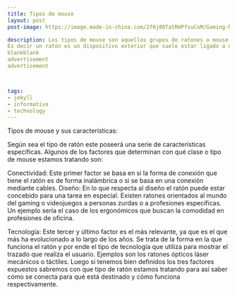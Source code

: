 ```yaml
---
title: Tipos de mouse
layout: post
post-image: https://image.made-in-china.com/2f0j00TatRHPfsuCoM/Gaming-Mouse-Mause-4000dpi-Adjustable-Computer-Optical-LED-Game-Mice-Wired-USB-Games-Cable-Mouse-Lol-for-Professional-Gamer.jpg 

description: Los tipos de mouse son aquellos grupos de ratones o mouse que abarcan todas las clases de este tipo de periféricos Además a modo aclaratorio como bien se ha podido deducir el término anglosajón mouse traducido al español es ratón
Es decir un ratón es un dispositivo exterior que suele estar ligado a otros dispositivos principales tales como PCs u ordenadores portátiles.
blankblank
advertisement
advertisement



tags:
- jekyll
- informative
- technology
---
```


Tipos de mouse y sus características:

Según sea el tipo de ratón este poseerá una serie de características específicas. Algunos de los factores que determinan con qué clase o tipo de mouse estamos tratando son:

Conectividad: Este primer factor se basa en si la forma de conexión que tiene el ratón es de forma inalámbrica o si se basa en una conexión mediante cables.
Diseño: En lo que respecta al diseño el ratón puede estar concebido para una tarea en especial. Existen ratones orientados al mundo del gaming o videojuegos a personas zurdas o a profesiones específicas. Un ejemplo sería el caso de los ergonómicos que buscan la comodidad en profesiones de oficina.

Tecnología: Este tercer y último factor es el más relevante, ya que es el que más ha evolucionado a lo largo de los años. Se trata de la forma en la que funciona el ratón y por ende el tipo de tecnología que utiliza para mostrar el trazado que realiza el usuario. Ejemplos son los ratones ópticos láser mecánicos o táctiles.
Luego si tenemos bien definidos los tres factores expuestos sabremos con que tipo de ratón estamos tratando para así saber cómo se conecta para qué está destinado y cómo funciona respectivamente.  

